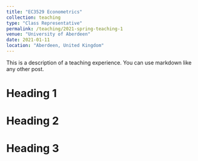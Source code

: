 ```yaml
---
title: "EC3529 Econometrics"
collection: teaching
type: "Class Representative"
permalink: /teaching/2021-spring-teaching-1
venue: "University of Aberdeen"
date: 2021-01-11
location: "Aberdeen, United Kingdom"
---
```


This is a description of a teaching experience. You can use markdown like any other post.

Heading 1
======

Heading 2
======

Heading 3
======
